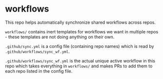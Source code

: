 # workflows

This repo helps automatically synchronize shared workflows across repos.

`workflows/` contains inert templates for workflows we want in multiple repos - these templates are not doing anything on their own.

`.github/sync.yml` is a config file (containing repo names) which is read by `.github/workflows/sync_wf.yml`.

`.github/workflows/sync_wf.yml` is the actual unique active workflow in this repo which takes everything in `workflows/` and makes PRs to add them to each repo listed in the config file.
